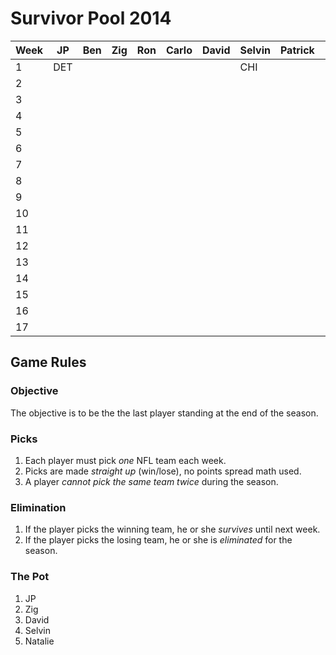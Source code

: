 # Survivor Pool 2014

| Week | JP | Ben | Zig | Ron | Carlo | David | Selvin | Patrick | Natalie | Nicholas |
|------|----|-----|-----|-----|-------|-------|--------|---------|---------|----------|
| 1    |DET |     |     |     |       |       |CHI     |         |NE       |          |
| 2    |    |     |     |     |       |       |        |         |         |          |
| 3    |    |     |     |     |       |       |        |         |         |          |
| 4    |    |     |     |     |       |       |        |         |         |          |
| 5    |    |     |     |     |       |       |        |         |         |          |
| 6    |    |     |     |     |       |       |        |         |         |          |
| 7    |    |     |     |     |       |       |        |         |         |          |
| 8    |    |     |     |     |       |       |        |         |         |          |
| 9    |    |     |     |     |       |       |        |         |         |          |
| 10   |    |     |     |     |       |       |        |         |         |          |
| 11   |    |     |     |     |       |       |        |         |         |          |
| 12   |    |     |     |     |       |       |        |         |         |          |
| 13   |    |     |     |     |       |       |        |         |         |          |
| 14   |    |     |     |     |       |       |        |         |         |          |
| 15   |    |     |     |     |       |       |        |         |         |          |
| 16   |    |     |     |     |       |       |        |         |         |          |
| 17   |    |     |     |     |       |       |        |         |         |          |

## Game Rules

### Objective
The objective is to be the the last player standing at the end of the season.

### Picks
1. Each player must pick *one* NFL team each week.
2. Picks are made *straight up* (win/lose), no points spread math used.
3. A player *cannot pick the same team twice* during the season.

### Elimination
1. If the player picks the winning team, he or she *survives* until next week.
2. If the player picks the losing team, he or she is *eliminated* for the season.

### The Pot
1. JP
2. Zig
3. David
4. Selvin
5. Natalie
